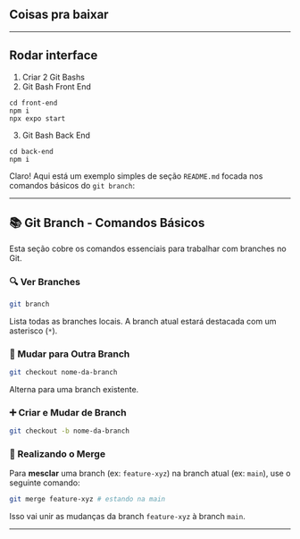 ## Coisas pra baixar

---

## Rodar interface

1) Criar 2 Git Bashs
2) Git Bash Front End
```
cd front-end
npm i
npx expo start
```

3) Git Bash Back End
```
cd back-end
npm i
```

Claro! Aqui está um exemplo simples de seção `README.md` focada nos comandos básicos do `git branch`:

---

## 📚 Git Branch - Comandos Básicos

Esta seção cobre os comandos essenciais para trabalhar com branches no Git.

### 🔍 Ver Branches

```bash
git branch
```

Lista todas as branches locais. A branch atual estará destacada com um asterisco (`*`).

### 🔄 Mudar para Outra Branch

```bash
git checkout nome-da-branch
```

Alterna para uma branch existente.

### ➕ Criar e Mudar de Branch

```bash
git checkout -b nome-da-branch
```

### 🚀 Realizando o Merge

Para **mesclar** uma branch (ex: `feature-xyz`) na branch atual (ex: `main`), use o seguinte comando:

```bash
git merge feature-xyz # estando na main
```

Isso vai unir as mudanças da branch `feature-xyz` à branch ``main``.

---